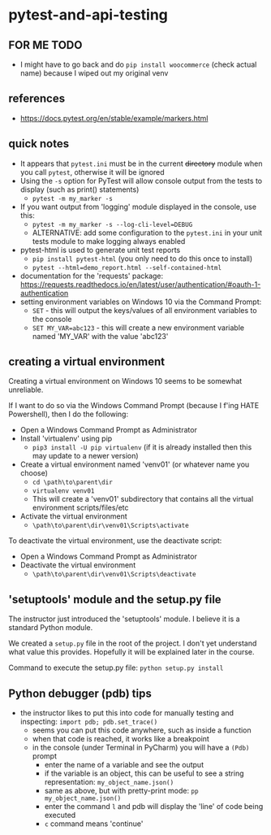 # pytest-and-api-testing


## FOR ME TODO

* I might have to go back and do `pip install woocommerce` (check actual name) because I wiped out my original venv


## references

* https://docs.pytest.org/en/stable/example/markers.html


## quick notes

* It appears that `pytest.ini` must be in the current ~~directory~~ module when you call `pytest`, otherwise it will be ignored
* Using the `-s` option for PyTest will allow console output from the tests to display (such as print() statements)
  * `pytest -m my_marker -s`
* If you want output from 'logging' module displayed in the console, use this:
  * `pytest -m my_marker -s --log-cli-level=DEBUG`
  * ALTERNATIVE: add some configuration to the `pytest.ini` in your unit tests module to make logging always enabled
* pytest-html is used to generate unit test reports
  * `pip install pytest-html` (you only need to do this once to install)
  * `pytest --html=demo_report.html --self-contained-html`
* documentation for the 'requests' package: https://requests.readthedocs.io/en/latest/user/authentication/#oauth-1-authentication
* setting environment variables on Windows 10 via the Command Prompt:
  * `SET` - this will output the keys/values of all environment variables to the console
  * `SET MY_VAR=abc123` - this will create a new environment variable named 'MY_VAR' with the value 'abc123'


## creating a virtual environment

Creating a virtual environment on Windows 10 seems to be somewhat unreliable.

If I want to do so via the Windows Command Prompt (because I f'ing HATE Powershell), then I do the following:
* Open a Windows Command Prompt as Administrator
* Install 'virtualenv' using pip
  * `pip3 install -U pip virtualenv` (if it is already installed then this may update to a newer version)
* Create a virtual environment named 'venv01' (or whatever name you choose)
  * `cd \path\to\parent\dir` 
  * `virtualenv venv01`
  * This will create a 'venv01' subdirectory that contains all the virtual environment scripts/files/etc 
* Activate the virtual environment
  * `\path\to\parent\dir\venv01\Scripts\activate`

To deactivate the virtual environment, use the deactivate script:
* Open a Windows Command Prompt as Administrator
* Deactivate the virtual environment
  * `\path\to\parent\dir\venv01\Scripts\deactivate`


## 'setuptools' module and the setup.py file

The instructor just introduced the 'setuptools' module. I believe it is a standard Python module.

We created a `setup.py` file in the root of the project.
I don't yet understand what value this provides. Hopefully it will be explained later in the course.

Command to execute the setup.py file: `python setup.py install`


## Python debugger (pdb) tips

* the instructor likes to put this into code for manually testing and inspecting: `import pdb; pdb.set_trace()`
  * seems you can put this code anywhere, such as inside a function
  * when that code is reached, it works like a breakpoint
  * in the console (under Terminal in PyCharm) you will have a `(Pdb)` prompt
    * enter the name of a variable and see the output
    * if the variable is an object, this can be useful to see a string representation: `my_object_name.json()`
    * same as above, but with pretty-print mode: `pp my_object_name.json()`
    * enter the command `l` and pdb will display the 'line' of code being executed
    * `c` command means 'continue'
